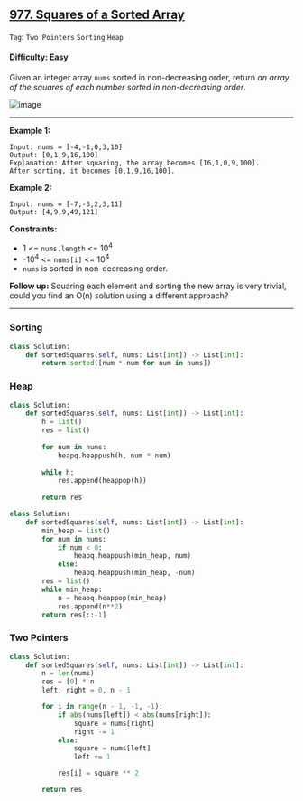 ## [977. Squares of a Sorted Array](https://leetcode.com/problems/squares-of-a-sorted-array)

```Tag```: ```Two Pointers``` ```Sorting``` ```Heap```

#### Difficulty: Easy

Given an integer array ```nums``` sorted in non-decreasing order, return _an array of the squares of each number sorted in non-decreasing order_.

![image](https://user-images.githubusercontent.com/35042430/232183382-e5b5962c-8246-44f8-9375-4196910ff874.png)

---

__Example 1:__
```
Input: nums = [-4,-1,0,3,10]
Output: [0,1,9,16,100]
Explanation: After squaring, the array becomes [16,1,0,9,100].
After sorting, it becomes [0,1,9,16,100].
```

__Example 2:__
```
Input: nums = [-7,-3,2,3,11]
Output: [4,9,9,49,121]
```

__Constraints:__

- 1 <= ```nums.length``` <= 10<sup>4</sup>
- -10<sup>4</sup> <= ```nums[i]``` <= 10<sup>4</sup>
- ```nums``` is sorted in non-decreasing order.

__Follow up:__ Squaring each element and sorting the new array is very trivial, could you find an O(n) solution using a different approach?

---

### Sorting

```Python
class Solution:
    def sortedSquares(self, nums: List[int]) -> List[int]:
        return sorted([num * num for num in nums])
```

### Heap

```Python
class Solution:
    def sortedSquares(self, nums: List[int]) -> List[int]:
        h = list()
        res = list()
        
        for num in nums:
            heapq.heappush(h, num * num)
        
        while h:
            res.append(heappop(h))
        
        return res
```

```Python
class Solution:
    def sortedSquares(self, nums: List[int]) -> List[int]:
        min_heap = list()
        for num in nums:
            if num < 0:
                heapq.heappush(min_heap, num)
            else:
                heapq.heappush(min_heap, -num)
        res = list()
        while min_heap:
            n = heapq.heappop(min_heap)
            res.append(n**2)
        return res[::-1]
```

### Two Pointers

```Python
class Solution:
    def sortedSquares(self, nums: List[int]) -> List[int]:
        n = len(nums)
        res = [0] * n
        left, right = 0, n - 1

        for i in range(n - 1, -1, -1):
            if abs(nums[left]) < abs(nums[right]):
                square = nums[right]
                right -= 1
            else:
                square = nums[left]
                left += 1

            res[i] = square ** 2

        return res
```
